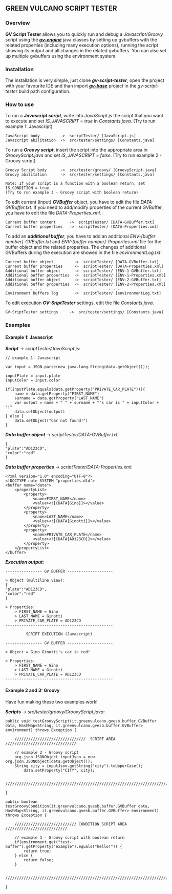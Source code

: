 ## GREEN VULCANO SCRIPT TESTER

### Overview

**GV Script Tester** allows you to quickly run and debug a *Javascript/Groovy* script using the [***gv-engine***](https://github.com/green-vulcano/gv-engine) java classes by setting up gvbuffers with the related properties (including many execution options), running the script showing its output and all changes in the related gvbuffers.
You can also set up multiple gvbuffers using the environment system. 

### Installation

The installation is very simple, just clone ***gv-script-tester***, open the project with your favourite IDE and than import [***gv-base***](https://github.com/green-vulcano/gv-engine) project in the *gv-script-tester* build path configuration.

### How to use

To run a ***Javascript script***, write into *JavaScript.js* the script that you want to execute and set *IS_JAVASCRIPT = true* in *Constants.java*. (Try to run example 1: Javascript)

```
JavaScript body         ->  scriptTester/ [JavaScript.js]
Javascript abilitation  ->  src/tester/settings/ [Constants.java]
```

To run a ***Groovy script***, insert the script into the appropriate area in *GroovyScript.java* and set *IS_JAVASCRIPT = false*. (Try to run example 2 - Groovy script)

```
Groovy Script body      ->  src/tester/groovy/ [GroovyScript.java]
Groovy abilitation      ->  src/tester/settings/ [Constants.java]
```

    Note: If your script is a function with a boolean return, set IS_CONDITION = true 
    (Try to run example 3 - Groovy script with boolean return)

To edit current (input) ***GVBuffer*** object, you have to edit the file *DATA-GVBuffer.txt*. If you need to add/modify properties of the current GVBuffer, you have to edit the file *DATA-Properties.xml*.

```
Current buffer content      ->  scriptTester/ [DATA-GVBuffer.txt]
Current buffer properties   ->  scriptTester/ [DATA-Properties.xml]
```

To add an ***additional buffer***, you have to add an additional *ENV-[buffer number]-GVBuffer.txt* and *ENV-[buffer number]-Properties.xml* file for the buffer object and the related properties. The changes of additional GVBuffers during the execution are showed in the file *environmentLog.txt*.

```
Current buffer object         ->  scriptTester/ [DATA-GVBuffer.txt]
Current buffer properties     ->  scriptTester/ [DATA-Properties.xml]
Additional buffer object      ->  scriptTester/ [ENV-1-GVBuffer.txt]
Additional buffer properties  ->  scriptTester/ [ENV-1-Properties.xml]
Additional buffer object      ->  scriptTester/ [ENV-2-GVBuffer.txt]
Additional buffer properties  ->  scriptTester/ [ENV-2-Properties.xml]
           . . .                             . . .
Environment buffers log       ->  scriptTester/ [environmentLog.txt]
```

To edit execution ***GV-SriptTester*** settings, edit the file *Constants.java*.

```
GV-SriptTester settings     ->  src/tester/settings/ [Constants.java]
```

### Examples
#### Example 1: Javascript
***Script*** -> *scriptTester/JavaScript.js*:
```
// example 1: Javascript

var input = JSON.parse(new java.lang.String(data.getObject()));

inputPlate = input.plate
inputColor = input.color

if(inputPlate.equals(data.getProperty("PRIVATE_CAR_PLATE"))){
	name = data.getProperty("FIRST_NAME")
	surname = data.getProperty("LAST_NAME")
	var output = name + " " + surname + "'s car is " + inputColor + "!"
	data.setObject(output)
} else {
	data.setObject("Car not found!")
}
```
***Data buffer object*** -> *scriptTester/DATA-GVBuffer.txt*:
```
{
"plate":"AD123CD",
"color":"red"
}
```
***Data buffer properties*** -> *scriptTester/DATA-Properties.xml*:
```
<?xml version="1.0" encoding="UTF-8"?>
<!DOCTYPE note SYSTEM "properties.dtd">
<buffer name="data">
	<propertyList>
		<property>
			<name>FIRST_NAME</name>
			<value><![CDATA[Gino]]></value>
		</property>
		<property>
			<name>LAST_NAME</name>
			<value><![CDATA[Ginotti]]></value>
		</property>
		<property>
			<name>PRIVATE_CAR_PLATE</name>
			<value><![CDATA[AD123CD]]></value>
		</property>
	</propertyList>
</buffer>
```
***Execution output:***
```
---------------- GV BUFFER -------------------- 

> Object (multiline view): 
{
"plate":"AD123CD",
"color":"red"
}

> Properties:
    > FIRST_NAME = Gino
    > LAST_NAME = Ginotti
    > PRIVATE_CAR_PLATE = AD123CD
-----------------------------------------------
 
         SCRIPT EXECUTION (Javascript) 
 
---------------- GV BUFFER -------------------- 

> Object = Gino Ginotti's car is red!

> Properties:
    > FIRST_NAME = Gino
    > LAST_NAME = Ginotti
    > PRIVATE_CAR_PLATE = AD123CD
-----------------------------------------------
```
#### Example 2 and 3: Groovy
Have fun making these two examples work!

***Scripts*** -> *src/tester/groovy/GroovyScript.java*:
```
public void testGroovyScript(it.greenvulcano.gvesb.buffer.GVBuffer data, HashMap<String, it.greenvulcano.gvesb.buffer.GVBuffer> environment) throws Exception {

	///////////////////////////////  SCRIPT AREA  ///////////////////////////////

	// example 2 - Groovy script
	org.json.JSONObject inputJson = new org.json.JSONObject(data.getObject());
	String city = inputJson.getString("city").toUpperCase();
    	data.setProperty("CITY", city);

	/////////////////////////////////////////////////////////////////////////////

}

public boolean testGroovyCondition(it.greenvulcano.gvesb.buffer.GVBuffer data, HashMap<String, it.greenvulcano.gvesb.buffer.GVBuffer> environment) throws Exception {

	/////////////////////////// CONDITION SCRIPT AREA  ///////////////////////////

	// example 3 - Groovy script with boolean return
	if(environment.get("test-buffer").getProperty("example").equals("hello!")) {
		return true;
	} else {
		return false;
	}		

	/////////////////////////////////////////////////////////////////////////////

}	
```
